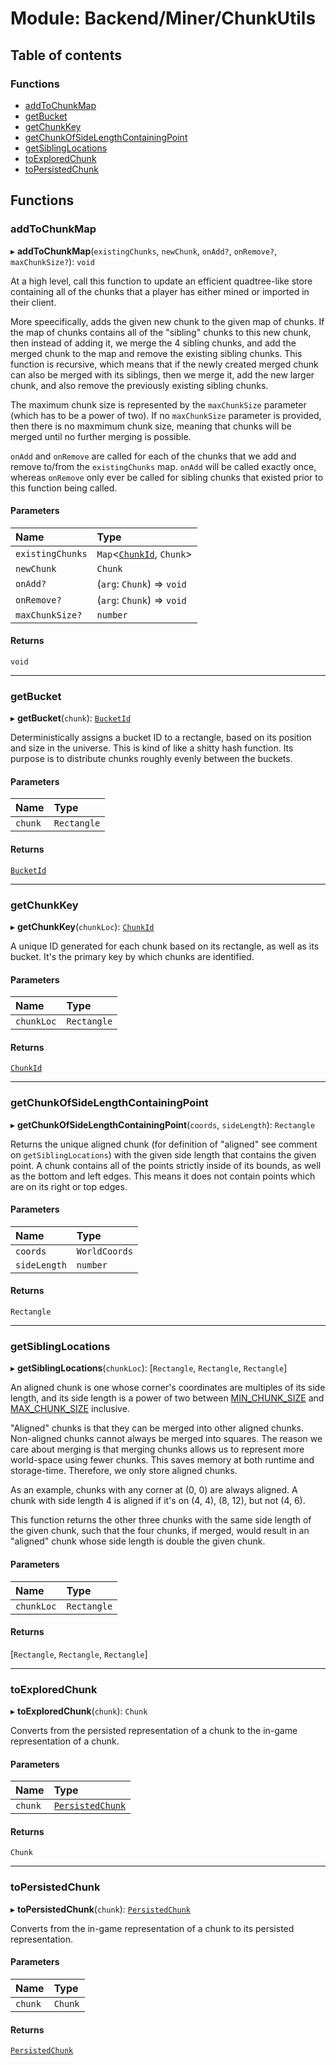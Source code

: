 # Module: Backend/Miner/ChunkUtils

## Table of contents

### Functions

- [addToChunkMap](Backend_Miner_ChunkUtils.md#addtochunkmap)
- [getBucket](Backend_Miner_ChunkUtils.md#getbucket)
- [getChunkKey](Backend_Miner_ChunkUtils.md#getchunkkey)
- [getChunkOfSideLengthContainingPoint](Backend_Miner_ChunkUtils.md#getchunkofsidelengthcontainingpoint)
- [getSiblingLocations](Backend_Miner_ChunkUtils.md#getsiblinglocations)
- [toExploredChunk](Backend_Miner_ChunkUtils.md#toexploredchunk)
- [toPersistedChunk](Backend_Miner_ChunkUtils.md#topersistedchunk)

## Functions

### addToChunkMap

▸ **addToChunkMap**(`existingChunks`, `newChunk`, `onAdd?`, `onRemove?`, `maxChunkSize?`): `void`

At a high level, call this function to update an efficient quadtree-like store containing all of
the chunks that a player has either mined or imported in their client.

More speecifically, adds the given new chunk to the given map of chunks. If the map of chunks
contains all of the "sibling" chunks to this new chunk, then instead of adding it, we merge the 4
sibling chunks, and add the merged chunk to the map and remove the existing sibling chunks. This
function is recursive, which means that if the newly created merged chunk can also be merged with
its siblings, then we merge it, add the new larger chunk, and also remove the previously existing
sibling chunks.

The maximum chunk size is represented by the `maxChunkSize` parameter (which has to be a power of
two). If no `maxChunkSize` parameter is provided, then there is no maxmimum chunk size, meaning
that chunks will be merged until no further merging is possible.

`onAdd` and `onRemove` are called for each of the chunks that we add and remove to/from the
`existingChunks` map. `onAdd` will be called exactly once, whereas `onRemove` only ever be called
for sibling chunks that existed prior to this function being called.

#### Parameters

| Name             | Type                                                                          |
| :--------------- | :---------------------------------------------------------------------------- |
| `existingChunks` | `Map`<[`ChunkId`](types_darkforest_api_ChunkStoreTypes.md#chunkid), `Chunk`\> |
| `newChunk`       | `Chunk`                                                                       |
| `onAdd?`         | (`arg`: `Chunk`) => `void`                                                    |
| `onRemove?`      | (`arg`: `Chunk`) => `void`                                                    |
| `maxChunkSize?`  | `number`                                                                      |

#### Returns

`void`

---

### getBucket

▸ **getBucket**(`chunk`): [`BucketId`](types_darkforest_api_ChunkStoreTypes.md#bucketid)

Deterministically assigns a bucket ID to a rectangle, based on its position and size in the
universe. This is kind of like a shitty hash function. Its purpose is to distribute chunks
roughly evenly between the buckets.

#### Parameters

| Name    | Type        |
| :------ | :---------- |
| `chunk` | `Rectangle` |

#### Returns

[`BucketId`](types_darkforest_api_ChunkStoreTypes.md#bucketid)

---

### getChunkKey

▸ **getChunkKey**(`chunkLoc`): [`ChunkId`](types_darkforest_api_ChunkStoreTypes.md#chunkid)

A unique ID generated for each chunk based on its rectangle, as well as its bucket. It's the
primary key by which chunks are identified.

#### Parameters

| Name       | Type        |
| :--------- | :---------- |
| `chunkLoc` | `Rectangle` |

#### Returns

[`ChunkId`](types_darkforest_api_ChunkStoreTypes.md#chunkid)

---

### getChunkOfSideLengthContainingPoint

▸ **getChunkOfSideLengthContainingPoint**(`coords`, `sideLength`): `Rectangle`

Returns the unique aligned chunk (for definition of "aligned" see comment on
`getSiblingLocations`) with the given side length that contains the given point. A chunk contains
all of the points strictly inside of its bounds, as well as the bottom and left edges. This means
it does not contain points which are on its right or top edges.

#### Parameters

| Name         | Type          |
| :----------- | :------------ |
| `coords`     | `WorldCoords` |
| `sideLength` | `number`      |

#### Returns

`Rectangle`

---

### getSiblingLocations

▸ **getSiblingLocations**(`chunkLoc`): [`Rectangle`, `Rectangle`, `Rectangle`]

An aligned chunk is one whose corner's coordinates are multiples of its side length, and its side
length is a power of two between [MIN_CHUNK_SIZE](Frontend_Utils_constants.md#min_chunk_size) and [MAX_CHUNK_SIZE](Frontend_Utils_constants.md#max_chunk_size) inclusive.

"Aligned" chunks is that they can be merged into other aligned chunks. Non-aligned chunks cannot
always be merged into squares. The reason we care about merging is that merging chunks allows us
to represent more world-space using fewer chunks. This saves memory at both runtime and
storage-time. Therefore, we only store aligned chunks.

As an example, chunks with any corner at (0, 0) are always aligned. A chunk with side length 4 is
aligned if it's on (4, 4), (8, 12), but not (4, 6).

This function returns the other three chunks with the same side length of the given chunk, such
that the four chunks, if merged, would result in an "aligned" chunk whose side length is double
the given chunk.

#### Parameters

| Name       | Type        |
| :--------- | :---------- |
| `chunkLoc` | `Rectangle` |

#### Returns

[`Rectangle`, `Rectangle`, `Rectangle`]

---

### toExploredChunk

▸ **toExploredChunk**(`chunk`): `Chunk`

Converts from the persisted representation of a chunk to the in-game representation of a chunk.

#### Parameters

| Name    | Type                                                                                     |
| :------ | :--------------------------------------------------------------------------------------- |
| `chunk` | [`PersistedChunk`](../interfaces/types_darkforest_api_ChunkStoreTypes.PersistedChunk.md) |

#### Returns

`Chunk`

---

### toPersistedChunk

▸ **toPersistedChunk**(`chunk`): [`PersistedChunk`](../interfaces/types_darkforest_api_ChunkStoreTypes.PersistedChunk.md)

Converts from the in-game representation of a chunk to its persisted representation.

#### Parameters

| Name    | Type    |
| :------ | :------ |
| `chunk` | `Chunk` |

#### Returns

[`PersistedChunk`](../interfaces/types_darkforest_api_ChunkStoreTypes.PersistedChunk.md)
